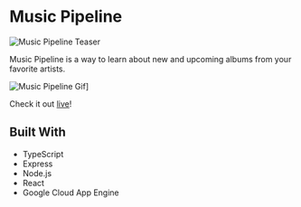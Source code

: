 # Music Pipeline

![Music Pipeline Teaser](https://imgur.com/aMH0RS1)

Music Pipeline is a way to learn about new and upcoming albums from your
favorite artists.

![Music Pipeline Gif](https://s6.gifyu.com/images/ezgif.com-gif-makerc4fe4405d9090a2c.gif)]

Check it out [live](https://musicpipeline.app)!

## Built With

- TypeScript
- Express
- Node.js
- React
- Google Cloud App Engine
